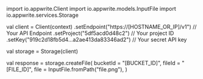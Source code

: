 import io.appwrite.Client
import io.appwrite.models.InputFile
import io.appwrite.services.Storage

val client = Client(context)
    .setEndpoint("https://[HOSTNAME_OR_IP]/v1") // Your API Endpoint
    .setProject("5df5acd0d48c2") // Your project ID
    .setKey("919c2d18fb5d4...a2ae413da83346ad2") // Your secret API key

val storage = Storage(client)

val response = storage.createFile(
    bucketId = "[BUCKET_ID]",
    fileId = "[FILE_ID]",
    file = InputFile.fromPath("file.png"),
)
